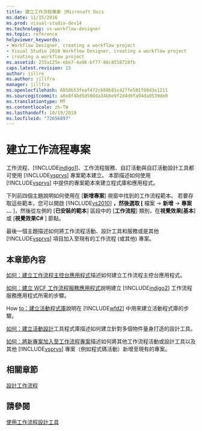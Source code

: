 ```yaml
---
title: 建立工作流程專案 |Microsoft Docs
ms.date: 11/15/2016
ms.prod: visual-studio-dev14
ms.technology: vs-workflow-designer
ms.topic: reference
helpviewer_keywords:
- Workflow Designer, creating a workflow project
- Visual Studio 2010 Workflow Designer, creating a workflow project
- creating a workflow project
ms.assetid: 235a125e-ebe7-4a98-bf77-86c8558728fb
caps.latest.revision: 15
author: jillre
ms.author: jillfra
manager: jillfra
ms.openlocfilehash: 6050b53feaf472c688b81c427fe501f00d3e1211
ms.sourcegitcommit: a8e8f4bd5d508da34bbe9f2d4d9fa94da0539de0
ms.translationtype: MT
ms.contentlocale: zh-TW
ms.lasthandoff: 10/19/2019
ms.locfileid: "72656897"
---
```

# <a name="creating-a-workflow-project"></a>建立工作流程專案
工作流程、[!INCLUDE[indigo1](../includes/indigo1-md.md)]、工作流程服務、自訂活動與自訂活動設計工具都可使用 [!INCLUDE[vsprvs](../includes/vsprvs-md.md)] 專案範本建立。 本節描述如何使用 [!INCLUDE[vsprvs](../includes/vsprvs-md.md)] 中提供的專案範本來建立程式庫和應用程式。

 下列前四個主題說明如何使用在 [**新增專案**] 視窗中找到的工作流程範本。 若要存取這些範本，您可以開啟 [!INCLUDE[vs2010](../includes/vs2010-md.md)] **，然後選取 [** 檔案  -> **新增** -> **專案 ...** ]，然後從左側的 [**已安裝的範本**] 區段中的 [**工作流程**] 類別，在**視覺效果[基本**] 或 [**視覺效果C#**  ] 節點。

 最後一個主題描述如何將工作流程活動、設計工具和服務或是其他 [!INCLUDE[vsprvs](../includes/vsprvs-md.md)] 項目加入至現有的工作流程 (或其他) 專案。

## <a name="in-this-section"></a>本章節內容
 [如何：建立工作流程主控台應用程式](../workflow-designer/how-to-create-a-workflow-console-application.md)描述如何建立工作流程主控台應用程式。

 [如何：建立 WCF 工作流程服務應用程式](../workflow-designer/how-to-create-a-wcf-workflow-service-application.md)說明建立 [!INCLUDE[indigo2](../includes/indigo2-md.md)] 工作流程服務應用程式所需的步驟。

 How [to：建立活動程式庫](../workflow-designer/how-to-create-an-activity-library.md)說明在 [!INCLUDE[wfd2](../includes/wfd2-md.md)] 中用來建立活動程式庫的步驟。

 [如何：建立活動設計](../workflow-designer/how-to-create-an-activity-designer-library.md)工具程式庫描述如何建立針對多個物件量身打造的設計工具。

 [如何：將新專案加入至工作流程專案](../workflow-designer/how-to-add-a-new-item-to-a-workflow-project.md)描述如何將其他工作流程活動或設計工具以及其他 [!INCLUDE[vsprvs](../includes/vsprvs-md.md)] 專案（例如程式碼活動）新增至現有的專案。

## <a name="related-sections"></a>相關章節
 [設計工作流程](https://msdn.microsoft.com/library/41f727b5-b142-4c1b-b046-492b96135ae6)

## <a name="see-also"></a>請參閱
 [使用工作流程設計工具](../workflow-designer/using-the-workflow-designer.md)